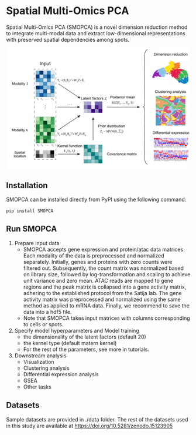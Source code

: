 # Spatial Multi-Omics PCA

Spatial Multi-Omics PCA (SMOPCA) is a novel dimension reduction method to integrate multi-modal data and extract low-dimensional representations with preserved spatial dependencies among spots.

![](https://github.com/cmhimself/SMOPCA/blob/main/img/fig1.jpg?raw=true)

## Installation

SMOPCA can be installed directly from PyPI using the following command:
```
pip install SMOPCA
```

## Run SMOPCA

1. Prepare input data
   - SMOPCA accepts gene expression and protein/atac data matrices. Each modality of the data is preprocessed and normalized  separately. Initially, genes and proteins with zero counts were filtered out. Subsequently, the count matrix was normalized based on library size, followed by log-transformation and scaling to achieve unit variance and zero mean. ATAC reads are mapped to gene regions and the peak matrix is collapsed into a gene activity matrix, adhering to the established protocol from the Satija lab. The gene activity matrix was preprocessed and normalized using the same method as applied to mRNA data. Finally, we recommend to save the data into a hdf5 file.
   - Note that SMOPCA takes input matrices with columns corresponding to cells or spots.
2. Specify model hyperparameters and Model training
   - the dimensionality of the latent factors (default 20)
   - the kernel type (default matern kernel)
   - For the rest of the parameters, see more in tutorials.
3. Downstream analysis
   - Visualization
   - Clustering analysis
   - Differential expression analysis
   - GSEA
   - Other tasks

## Datasets

Sample datasets are provided in ./data folder. The rest of the datasets used in this study are available at https://doi.org/10.5281/zenodo.15123905